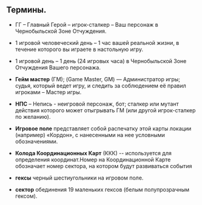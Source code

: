 ## Термины.
- ГГ – Главный Герой – игрок-сталкер – Ваш персонаж в Чернобыльской Зоне Отчуждения.

- 1 игровой человеческий день – 1 час вашей реальной жизни, в течение которого вы играете в настольную игру.

- 1 игровой день – 1 день (24 игровых часа) в Чернобыльской Зоне Отчуждения Вашего персонажа.
- **Гейм мастер** (ГМ); (Game Master, GM) –– Администратор игры; судья, который ведет игру, и следить за соблюдением её  правил игроками – Мастер игры.

- **НПС** – Непись - неигровой персонаж, бот; сталкер или мутант действия  которого  может отыгрывать ГМ (или другой игрок-сталкер по желанию).
- **Игровое поле** представляет собой распечатку этой карты локации (например)  «Кордон», с нанесенными на нее условными обозначениями. 
- **Колода Координационных Карт** (ККК) -- используется для определения координат.Номер на Координационной Карте обозначает номер сектора, на котором будут развиваться события  
- **гексы** черный шестиугольники на игровом поле.
- **сектор** обединения 19 маленьких гексов (белым полупрозрачным гексом).

<!--stackedit_data:
eyJoaXN0b3J5IjpbNjU3MjY5MzY0XX0=
-->